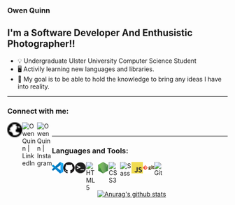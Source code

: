 ### Owen Quinn

## I'm a Software Developer And Enthusistic Photographer!!

- 💡  Undergraduate Ulster University Computer Science Student
- 🖥️ Activily learning new languages and libraries.
- 🚀 My goal is to be able to hold the knowledge to bring any ideas I have into reality.

---
### Connect with me:

[<img align="left" alt="owenquinn.co.uk" width="34px" src="https://raw.githubusercontent.com/iconic/open-iconic/master/svg/globe.svg" />][website]

[<img align="left" alt="OwenQuinn | LinkedIn" width="34px" src="https://cdn.jsdelivr.net/npm/simple-icons@v3/icons/linkedin.svg" />][linkedin]

[<img align="left" alt="OwenQuinn | Instagram" width="34px" src="https://cdn.jsdelivr.net/npm/simple-icons@v3/icons/instagram.svg" />][instagram]

<br />

---

### Languages and Tools:


[<img align="left" alt="Visual Studio Code" width="26px" src="https://raw.githubusercontent.com/github/explore/80688e429a7d4ef2fca1e82350fe8e3517d3494d/topics/visual-studio-code/visual-studio-code.png" />][Github]

[<img align="left" alt="GitHub" width="26px" src="https://raw.githubusercontent.com/github/explore/78df643247d429f6cc873026c0622819ad797942/topics/github/github.png" />][Github]

[<img align="left" alt="Terminal" width="26px" src="https://raw.githubusercontent.com/github/explore/80688e429a7d4ef2fca1e82350fe8e3517d3494d/topics/terminal/terminal.png" />][Github]

[<img align="left" alt="HTML5" width="26px" src="https://cdn.jsdelivr.net/npm/programming-languages-logos@0.0.3/src/python/python_512x512.png" />][Github]

[<img align="left" alt="Node.js" width="26px" src="https://raw.githubusercontent.com/github/explore/80688e429a7d4ef2fca1e82350fe8e3517d3494d/topics/nodejs/nodejs.png" />][Github]

[<img align="left" alt="CSS3" width="26px" src="https://cdn.jsdelivr.net/npm/programming-languages-logos@0.0.3/src/php/php_512x512.png" />][Github]

[<img align="left" alt="Sass" width="26px" src="https://cdn.jsdelivr.net/npm/programming-languages-logos@0.0.3/src/html/html_512x512.png" />][Github]

[<img align="left" alt="JavaScript" width="26px" src="https://raw.githubusercontent.com/github/explore/80688e429a7d4ef2fca1e82350fe8e3517d3494d/topics/javascript/javascript.png" />][Github]

[<img align="left" alt="Git" width="26px" src="https://raw.githubusercontent.com/github/explore/80688e429a7d4ef2fca1e82350fe8e3517d3494d/topics/git/git.png" />][Github]

[<img align="left" alt="Git" width="26px" src="https://cdn.jsdelivr.net/npm/programming-languages-logos@0.0.3/src/csharp/csharp_512x512.png" />][Github]

<br />
<br />
<br />

[![Anurag's github stats](https://github-readme-stats.vercel.app/api?username=OQ2000&count_private=true&theme=dark)](https://github.com/anuraghazra/github-readme-stats)

[website]: https://www.owenquinn.co.uk
[instagram]: https://www.instagram.com/owen.quinn2000/
[linkedin]: https://www.linkedin.com/in/owen-quinn/
[GitHub]: https://github.com/OQ2000
